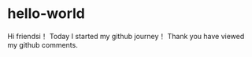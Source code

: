 # hello-world
Hi friendsi！
Today I started my github journey！
Thank you have viewed my github comments.

